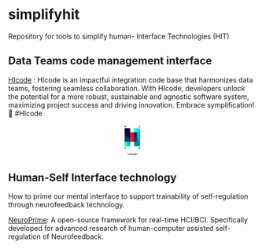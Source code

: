 # simplifyhit
Repository for tools to simplify human- Interface Technologies (HIT)


## Data Teams code management interface

[HIcode](https://github.com/nmc-costa/HIcode) : HIcode is an impactful integration code base that harmonizes data teams, fostering seamless collaboration. With HIcode, developers unlock the potential for a more robust, sustainable and agnostic software system, maximizing project success and driving innovation. Embrace symplification! 🚀 #HIcode

<p align="center">
<img src="https://github.com/nmc-costa/HIcode/raw/main/docs/logo_1_small.png" width="50">
</p>


## Human-Self Interface technology
How to prime our mental interface to support trainability of self-regulation through neurofeedback technology. 

[NeuroPrime](https://github.com/nmc-costa/neuroprime): A open-source framework for real-time HCI/BCI. Specifically developed for advanced research of human-computer assisted self-regulation of Neurofeedback.


